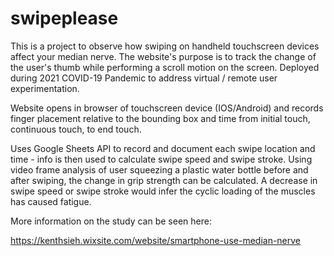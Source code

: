 # swipeplease

This is a project to observe how swiping on handheld touchscreen devices affect your median nerve.
The website's purpose is to track the change of the user's thumb while performing a scroll motion on the screen.
Deployed during 2021 COVID-19 Pandemic to address virtual / remote user experimentation.

Website opens in browser of touchscreen device (IOS/Android) and records finger placement relative to the bounding box and time from initial touch, continuous touch, to end touch.

Uses Google Sheets API to record and document each swipe location and time - info is then used to calculate swipe speed and swipe stroke.
Using video frame analysis of user squeezing a plastic water bottle before and after swiping, the change in grip strength can be calculated.
A decrease in swipe speed or swipe stroke would infer the cyclic loading of the muscles has caused fatigue.

More information on the study can be seen here:

https://kenthsieh.wixsite.com/website/smartphone-use-median-nerve
